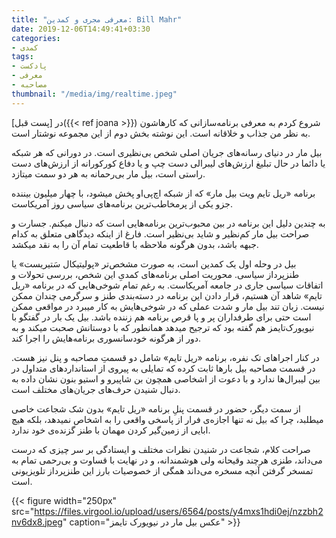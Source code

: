 ```yaml
---
title: "معرفی مجری و کمدین: Bill Mahr"
date: 2019-12-06T14:49:41+03:30
categories:
- کمدی
tags:
- پادکست
- معرفی
- مصاحبه
thumbnail: "/media/img/realtime.jpeg"
---
```


در [پست قبل]({{< ref joana >}}) شروع کردم به معرفی برنامه‌سازانی که کارهاشون به نظر من جذاب و خلاقانه است. این نوشته بخش دوم از این مجموعه نوشتار است.

بیل مار در دنیای رسانه‌های جریان اصلی شخص بی‌نظیری است. در دورانی که هر شبکه یا دائما در حال تبلیغ ارزش‌های لیبرالی دست چپ و یا دفاع کورکورانه از ارزش‌های دست راستی است، بیل مار بی‌رحمانه به هر دو سمت میتازد.

برنامه «ریل تایم ویت بیل مار» که از شبکه اچ‌پی‌او پخش میشود، با چهار میلیون بیننده جزو یکی از پرمخاطب‌ترین برنامه‌های سیاسی روز آمریکاست.

به چندین دلیل این برنامه در بین محبوب‌ترین برنامه‌هایی است که دنبال میکنم. جسارت و صراحت بیل مار کم‌نظیر و شاید بی‌نظیر است. فارغ از اینکه دیدگاهی متعلق به کدام جبهه باشد، بدون هرگونه ملاحظه با قاطعیت تمام آن را به نقد میکشد.

بیل در وحله اول یک کمدین است، به صورت مشخص‌تر «پولیتیکال سَتیریست» یا طنزپرداز سیاسی. محوریت اصلی برنامه‌های کمدیِ این شخص، بررسی تحولات و اتفاقات سیاسی جاری در جامعه آمریکاست. به رغم تمام شوخی‌هایی که در برنامه «ریل تایم» شاهد آن هستیم، قرار دادن این برنامه در دسته‌بندی طنز و سرگرمی چندان ممکن نیست. زبان تند بیل مار و شدت عملی که در شوخی‌هایش به کار میبرد در مواقعی ممکن است حتی برای طرفداران پر و پا قرص برنامه هم زننده باشد. بیل یک بار در گفتگو با نیویورک‌تایمز هم گفته بود که ترجیح میدهد همانطور که با دوستانش صحبت میکند و به دور از هرگونه خودسانسوری برنامه‌هایش را اجرا کند.

در کنار اجراهای تک نفره، برنامه «ریل تایم» شامل دو قسمتِ مصاحبه و پنل نیز هست. در قسمت مصاحبه بیل بارها ثابت کرده که تمایلی به پیروی از استانداردهای متداول در بین لیبرال‌ها ندارد و با دعوت از اشخاصی همچون بن شاپیرو و استیو بنون نشان داده به دنبال شنیدن حرف‌های جریان‌های مختلف است.

از سمت دیگر، حضور در قسمت پنلِ برنامه «ریل تایم» بدون شک شجاعت خاصی میطلبد، چرا که بیل نه تنها اجازه‌ی فرار از پاسخی واقعی را به اشخاص نمیدهد، بلکه هیچ ابایی از زمین‌گیر کردن مهمان با طنز گزنده‌ی خود ندارد.

صراحت کلام، شجاعت در شنیدن نظرات مختلف و ایستادگی بر سر چیزی که درست می‌داند، طنزی هرچند وقیحانه ولی هوشمندانه، و در نهایت با قساوت و بی‌رحمی تمام به تمسخر گرفتن آنچه مسخره می‌داند همگی از خصوصیات بارز این طنزپرداز تلویزیونی است.

{{< figure width="250px" src="https://files.virgool.io/upload/users/6564/posts/y4mxs1hdi0ej/nzzbh2nv6dx8.jpeg" caption="عکس بیل مار در نیویورک تایمز" >}}
